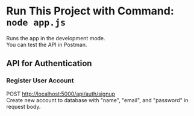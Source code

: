 # Run This Project with Command: `node app.js`

Runs the app in the development mode.\
You can test the API in Postman.

## API for Authentication

### Register User Account

POST [http://localhost:5000/api/auth/signup](http://localhost:5000/api/auth/signup)\
Create new account to database with "name", "email", and "password" in request body.